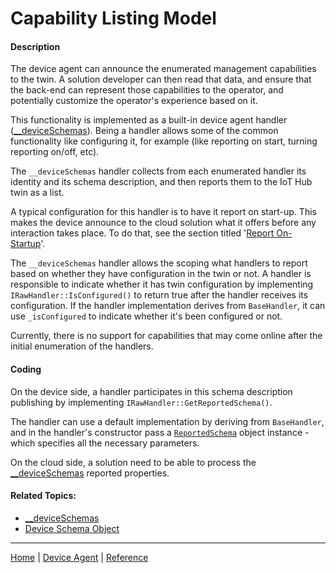# Capability Listing Model

#### Description

The device agent can announce the enumerated management capabilities to the twin. A solution developer can then read that data, and ensure that the back-end can represent those capabilities to the operator, and potentially customize the operator's experience based on it.

This functionality is implemented as a built-in device agent handler ([__deviceSchemas](schema/configuration-groups/device-schemas.md)). Being a handler allows some of the common functionality like configuring it, for example (like reporting on start, turning reporting on/off, etc).

The `__deviceSchemas` handler collects from each enumerated handler its identity and its schema description, and then reports them to the IoT Hub twin as a list.

A typical configuration for this handler is to have it report on start-up. This makes the device announce to the cloud solution what it offers before any interaction takes place. To do that, see the section titled '[Report On-Startup](#report-on-startup)'.

The `__deviceSchemas` handler allows the scoping what handlers to report based on whether they have configuration in the twin or not. A handler is responsible to indicate whether it has twin configuration by implementing `IRawHandler::IsConfigured()` to return true after the handler receives its configuration.
If the handler implementation derives from `BaseHandler`, it can use `_isConfigured` to indicate whether it's been configured or not.

Currently, there is no support for capabilities that may come online after the initial enumeration of the handlers.

#### Coding

On the device side, a handler participates in this schema description publishing by implementing `IRawHandler::GetReportedSchema()`. 

The handler can use a default implementation by deriving from `BaseHandler`, and in the handler's constructor pass a [`ReportedSchema`](schema/configuration-groups/device-schema-object.md) object instance - which specifies all the necessary parameters.

On the cloud side, a solution need to be able to process the [__deviceSchemas](schema/configuration-groups/device-schemas.md) reported properties.

#### Related Topics:

- [__deviceSchemas](schema/configuration-groups/device-schemas.md)
- [Device Schema Object](schema/configuration-groups/device-schema-object.md)

----

[Home](../../README.md) | [Device Agent](device-agent.md) | [Reference](reference.md)